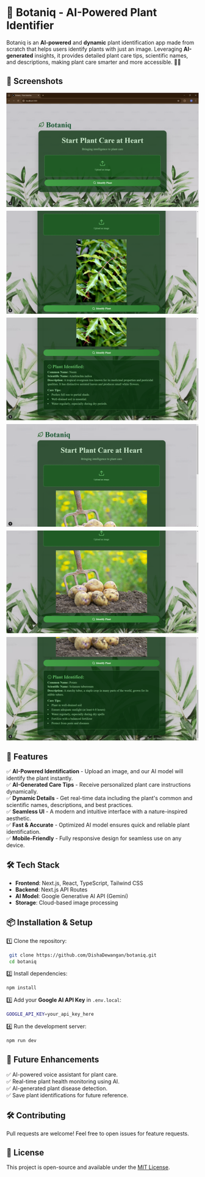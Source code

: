 # 🌱 Botaniq - AI-Powered Plant Identifier

Botaniq is an **AI-powered** and **dynamic** plant identification app made from scratch that helps users identify plants with just an image. Leveraging **AI-generated** insights, it provides detailed plant care tips, scientific names, and descriptions, making plant care smarter and more accessible. 🌿✨

## 📸 Screenshots

<div style="display: grid; grid-template-columns: repeat(auto-fit, minmax(300px, 1fr)); gap: 10px;">
    <img src="app/Screenshot (950).png" alt="1" width="100%">
    <img src="app/Screenshot (952).png" alt="2s" width="100%">
    <img src="app/Screenshot (953).png" alt="3" width="100%">
    <img src="app/Screenshot (956).png" alt="4" width="100%">
    <img src="app/Screenshot (954).png" alt="5" width="100%">
  <img src="app/Screenshot (955).png" alt="6" width="100%">
</div>

## 🚀 Features

✅ **AI-Powered Identification** - Upload an image, and our AI model will identify the plant instantly.  
✅ **AI-Generated Care Tips** - Receive personalized plant care instructions dynamically.  
✅ **Dynamic Details** - Get real-time data including the plant's common and scientific names, descriptions, and best practices.  
✅ **Seamless UI** - A modern and intuitive interface with a nature-inspired aesthetic.  
✅ **Fast & Accurate** - Optimized AI model ensures quick and reliable plant identification.  
✅ **Mobile-Friendly** - Fully responsive design for seamless use on any device.  

## 🛠️ Tech Stack

- **Frontend**: Next.js, React, TypeScript, Tailwind CSS  
- **Backend**: Next.js API Routes  
- **AI Model**: Google Generative AI API (Gemini)  
- **Storage**: Cloud-based image processing  



## 📦 Installation & Setup

1️⃣ Clone the repository:
```sh
 git clone https://github.com/DishaDewangan/botaniq.git
 cd botaniq
```

2️⃣ Install dependencies:
```sh
npm install
```

3️⃣ Add your **Google AI API Key** in `.env.local`:
```sh
GOOGLE_API_KEY=your_api_key_here
```

4️⃣ Run the development server:
```sh
npm run dev
```
  

## 📌 Future Enhancements

✅ AI-powered voice assistant for plant care.  
✅ Real-time plant health monitoring using AI.  
✅ AI-generated plant disease detection.  
✅ Save plant identifications for future reference.  

## 🛠️ Contributing
Pull requests are welcome! Feel free to open issues for feature requests.  

## 📜 License
This project is open-source and available under the [MIT License](LICENSE).  
